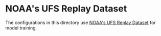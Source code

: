 # NOAA's UFS Replay Dataset

The configurations in this directory use
[NOAA's UFS Replay Dataset](https://psl.noaa.gov/data/ufs_replay/)
for model training.
